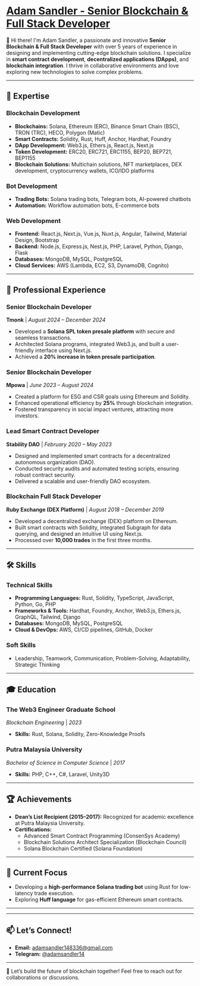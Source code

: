 # [Adam Sandler - Senior Blockchain & Full Stack Developer](https://t.me/adamsandler14)
👋 Hi there! I'm Adam Sandler, a passionate and innovative **Senior Blockchain & Full Stack Developer** with over 5 years of experience in designing and implementing cutting-edge blockchain solutions. I specialize in **smart contract development**, **decentralized applications (DApps)**, and **blockchain integration**. I thrive in collaborative environments and love exploring new technologies to solve complex problems.

---

## 🚀 Expertise

### **Blockchain Development**
- **Blockchains:** Solana, Ethereum (ERC), Binance Smart Chain (BSC), TRON (TRC), HECO, Polygon (Matic)
- **Smart Contracts:** Solidity, Rust, Huff, Anchor, Hardhat, Foundry
- **DApp Development:** Web3.js, Ethers.js, React.js, Next.js
- **Token Development:** ERC20, ERC721, ERC1155, BEP20, BEP721, BEP1155
- **Blockchain Solutions:** Multichain solutions, NFT marketplaces, DEX development, cryptocurrency wallets, ICO/IDO platforms

### **Bot Development**
- **Trading Bots:** Solana trading bots, Telegram bots, AI-powered chatbots
- **Automation:** Workflow automation bots, E-commerce bots

### **Web Development**
- **Frontend:** React.js, Next.js, Vue.js, Nuxt.js, Angular, Tailwind, Material Design, Bootstrap
- **Backend:** Node.js, Express.js, Nest.js, PHP, Laravel, Python, Django, Flask
- **Databases:** MongoDB, MySQL, PostgreSQL
- **Cloud Services:** AWS (Lambda, EC2, S3, DynamoDB, Cognito)

---

## 💼 Professional Experience

### **Senior Blockchain Developer**
**Tmonk** | *August 2024 – December 2024*  
- Developed a **Solana SPL token presale platform** with secure and seamless transactions.
- Architected Solana programs, integrated Web3.js, and built a user-friendly interface using Next.js.
- Achieved a **20% increase in token presale participation**.

### **Senior Blockchain Developer**
**Mpowa** | *June 2023 – August 2024*  
- Created a platform for ESG and CSR goals using Ethereum and Solidity.
- Enhanced operational efficiency by **25%** through blockchain integration.
- Fostered transparency in social impact ventures, attracting more investors.

### **Lead Smart Contract Developer**
**Stability DAO** | *February 2020 – May 2023*  
- Designed and implemented smart contracts for a decentralized autonomous organization (DAO).
- Conducted security audits and automated testing scripts, ensuring robust contract security.
- Delivered a scalable and user-friendly DAO ecosystem.

### **Blockchain Full Stack Developer**
**Ruby Exchange (DEX Platform)** | *August 2018 – December 2019*  
- Developed a decentralized exchange (DEX) platform on Ethereum.
- Built smart contracts with Solidity, integrated Subgraph for data querying, and designed an intuitive UI using Next.js.
- Processed over **10,000 trades** in the first three months.

---

## 🛠️ Skills

### **Technical Skills**
- **Programming Languages:** Rust, Solidity, TypeScript, JavaScript, Python, Go, PHP
- **Frameworks & Tools:** Hardhat, Foundry, Anchor, Web3.js, Ethers.js, GraphQL, Tailwind, Django
- **Databases:** MongoDB, MySQL, PostgreSQL
- **Cloud & DevOps:** AWS, CI/CD pipelines, GitHub, Docker

### **Soft Skills**
- Leadership, Teamwork, Communication, Problem-Solving, Adaptability, Strategic Thinking

---

## 🎓 Education

### **The Web3 Engineer Graduate School**
*Blockchain Engineering* | *2023*  
- **Skills:** Rust, Solana, Solidity, Zero-Knowledge Proofs

### **Putra Malaysia University**
*Bachelor of Science in Computer Science* | *2017*  
- **Skills:** PHP, C++, C#, Laravel, Unity3D

---

## 🏆 Achievements

- **Dean’s List Recipient (2015–2017):** Recognized for academic excellence at Putra Malaysia University.
- **Certifications:**
  - Advanced Smart Contract Programming (ConsenSys Academy)
  - Blockchain Solutions Architect Specialization (Blockchain Council)
  - Solana Blockchain Certified (Solana Foundation)

---

## 🌟 Current Focus

- Developing a **high-performance Solana trading bot** using Rust for low-latency trade execution.
- Exploring **Huff language** for gas-efficient Ethereum smart contracts.
---

---

## 📫 Let’s Connect!
- **Email:** adamsandler148336@gmail.com
- **Telegram:** [@adamsandler14](https://t.me/adamsandler14)
---

🚀 Let’s build the future of blockchain together! Feel free to reach out for collaborations or discussions.
